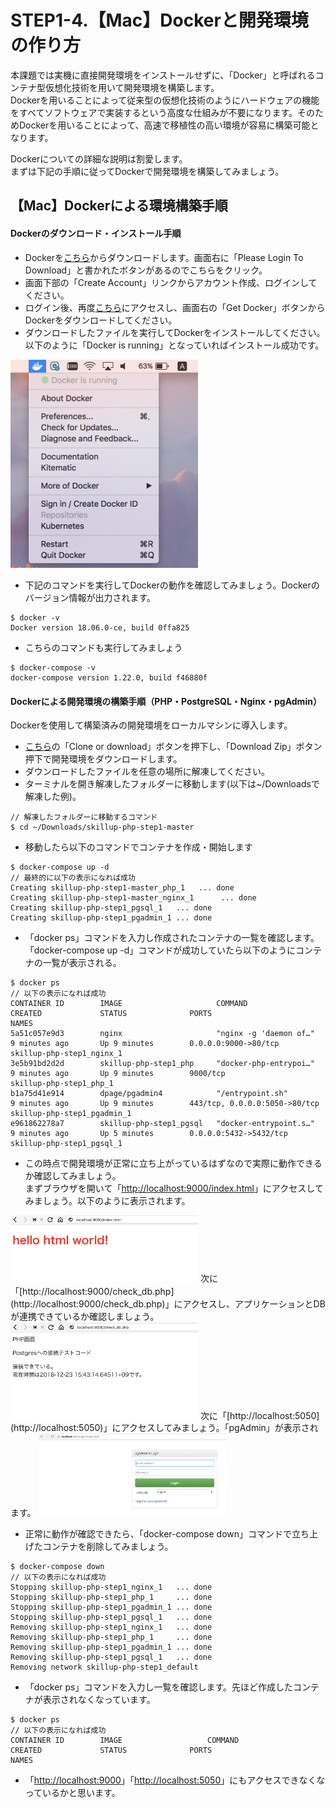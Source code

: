 # STEP1-4.【Mac】Dockerと開発環境の作り方

本課題では実機に直接開発環境をインストールせずに、「Docker」と呼ばれるコンテナ型仮想化技術を用いて開発環境を構築します。  
Dockerを用いることによって従来型の仮想化技術のようにハードウェアの機能をすべてソフトウェアで実装するという高度な仕組みが不要になります。そのためDockerを用いることによって、高速で移植性の高い環境が容易に構築可能となります。

Dockerについての詳細な説明は割愛します。  
まずは下記の手順に従ってDockerで開発環境を構築してみましょう。

## 【Mac】Dockerによる環境構築手順

#### Dockerのダウンロード・インストール手順
* Dockerを[こちら](https://store.docker.com/editions/community/docker-ce-desktop-mac)からダウンロードします。画面右に「Please Login To Download」と書かれたボタンがあるのでこちらをクリック。  
* 画面下部の「Create Account」リンクからアカウント作成、ログインしてください。  
* ログイン後、再度[こちら](https://store.docker.com/editions/community/docker-ce-desktop-mac)にアクセスし、画面右の「Get Docker」ボタンからDockerをダウンロードしてください。
* ダウンロードしたファイルを実行してDockerをインストールしてください。以下のように「Docker is running」となっていればインストール成功です。

<img src="../images/1_4_1.png" width="300">

* 下記のコマンドを実行してDockerの動作を確認してみましょう。Dockerのバージョン情報が出力されます。  
```
$ docker -v
Docker version 18.06.0-ce, build 0ffa825
```
* こちらのコマンドも実行してみましょう
```
$ docker-compose -v
docker-compose version 1.22.0, build f46880f
```

#### Dockerによる開発環境の構築手順（PHP・PostgreSQL・Nginx・pgAdmin）
Dockerを使用して構築済みの開発環境をローカルマシンに導入します。

* [こちら](https://github.com/team-lab/skillup-php-step1)の「Clone or download」ボタンを押下し、「Download Zip」ボタン押下で開発環境をダウンロードします。
* ダウンロードしたファイルを任意の場所に解凍してください。
* ターミナルを開き解凍したフォルダーに移動します(以下は~/Downloadsで解凍した例)。
```
// 解凍したフォルダーに移動するコマンド
$ cd ~/Downloads/skillup-php-step1-master
```
* 移動したら以下のコマンドでコンテナを作成・開始します

```html:~/Downloads/skillup-php-step1-master
$ docker-compose up -d
// 最終的に以下の表示になれば成功
Creating skillup-php-step1-master_php_1   ... done
Creating skillup-php-step1-master_nginx_1      ... done
Creating skillup-php-step1_pgsql_1   ... done
Creating skillup-php-step1_pgadmin_1 ... done
```

* 「docker ps」コマンドを入力し作成されたコンテナの一覧を確認します。「docker-compose up -d」コマンドが成功していたら以下のようにコンテナの一覧が表示される。

```html:~/Downloads/skillup-php-step1-master
$ docker ps
// 以下の表示になれば成功
CONTAINER ID        IMAGE                     COMMAND                  CREATED             STATUS              PORTS                           NAMES
5a51c057e9d3        nginx                     "nginx -g 'daemon of…"   9 minutes ago       Up 9 minutes        0.0.0.0:9000->80/tcp            skillup-php-step1_nginx_1
3e5b91bd2d2d        skillup-php-step1_php     "docker-php-entrypoi…"   9 minutes ago       Up 9 minutes        9000/tcp                        skillup-php-step1_php_1
b1a75d41e914        dpage/pgadmin4            "/entrypoint.sh"         9 minutes ago       Up 9 minutes        443/tcp, 0.0.0.0:5050->80/tcp   skillup-php-step1_pgadmin_1
e961862278a7        skillup-php-step1_pgsql   "docker-entrypoint.s…"   9 minutes ago       Up 5 minutes        0.0.0.0:5432->5432/tcp          skillup-php-step1_pgsql_1
```

* この時点で開発環境が正常に立ち上がっているはずなので実際に動作できるか確認してみましょう。  
まずブラウザを開いて「[http://localhost:9000/index.html](http://localhost:9000/index.html)」にアクセスしてみましょう。以下のように表示されます。  
<img src="../images/1_4_2.png" width="300">  
次に「[http://localhost:9000/check_db.php](http://localhost:9000/check_db.php)」にアクセスし、アプリケーションとDBが連携できているか確認しましょう。  
<img src="../images/1_4_3.png" width="300">  
次に「[http://localhost:5050](http://localhost:5050)」にアクセスしてみましょう。「pgAdmin」が表示されます。  
<img src="../images/1_4_4.png" width="300">  

* 正常に動作が確認できたら、「docker-compose down」コマンドで立ち上げたコンテナを削除してみましょう。

```html:~/Downloads/skillup-php-step1-master
$ docker-compose down
// 以下の表示になれば成功
Stopping skillup-php-step1_nginx_1   ... done
Stopping skillup-php-step1_php_1     ... done
Stopping skillup-php-step1_pgadmin_1 ... done
Stopping skillup-php-step1_pgsql_1   ... done
Removing skillup-php-step1_nginx_1   ... done
Removing skillup-php-step1_php_1     ... done
Removing skillup-php-step1_pgadmin_1 ... done
Removing skillup-php-step1_pgsql_1   ... done
Removing network skillup-php-step1_default
```

* 「docker ps」コマンドを入力し一覧を確認します。先ほど作成したコンテナが表示されなくなっています。

```html:~/Downloads/skillup-php-step1-master
$ docker ps
// 以下の表示になれば成功
CONTAINER ID        IMAGE                   COMMAND                  CREATED             STATUS              PORTS                            NAMES
```

* 「[http://localhost:9000](http://localhost:9000)」「[http://localhost:5050](http://localhost:5050)」にもアクセスできなくなっているかと思います。
